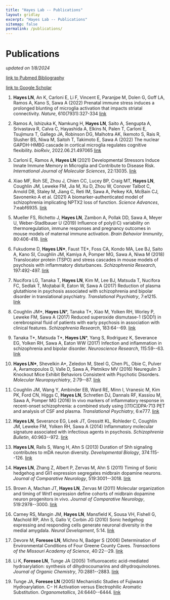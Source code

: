 ```yaml
---
title: "Hayes Lab -- Publications"
layout: gridlay
excerpt: "Hayes Lab -- Publications"
sitemap: false
permalink: /publications/
---
```


# Publications

*updated on 1/8/2024*

[link to Pubmed Bibliography](https://www.ncbi.nlm.nih.gov/myncbi/lindsay.hayes.1/bibliography/public/)

[link to Google Scholar](https://scholar.google.com/citations?hl=en&view_op=list_works&gmla=AH70aAXHtXP8CmkpG-GLig5B4MzBvK0by1LYxI938UwQ9bMXwoYP-Mm-3H4uKPKaTF3R5UZ-ZP0aKe0LJ0ybcaYHbO5Y&user=xZ4hUFwAAAAJ)

1. **Hayes LN**, An K, Carloni E, Li F, Vincent E, Paranjpe M, Dolen G, Goff LA, Ramos A, Kano S, Sawa A (2022) Prenatal immune stress induces a prolonged blunting of microglia activation that impacts striatal connectivity. *Nature*, 610(7931):327-334 [link](https://www.nature.com/articles/s41586-022-05274-z)

1. Ramos A, Ishizuka K, Namkung H, **Hayes LN**, Saito A, Sengupta A, Srivastava R, Calva C, Hayashida A, Elkins N, Palen T, Carloni E, Tsujimura T, Gallego JA, Robinson DG, Malhotra AK, Ikemoto S, Rais R, Slusher BS, Niwa M, Saitoh T, Takimoto E, Sawa A (2022) The nuclear GAPDH-HMBG cascade in cortical microglia regulates cognitive flexibility. *bioRxiv*, 2022.06.21.497065 [link](https://www.biorxiv.org/content/10.1101/2022.06.21.497065v3)

2.  Carloni E, Ramos A, **Hayes LN** (2021) Developmental Stressors Induce Innate Immune Memory in Microglia and Contribute to Disease Risk. *International Journal of Molecular Sciences*, 22:13035. [link](https://www.mdpi.com/1422-0067/22/23/13035)

3.  Xiao MF, Roh SE, Zhou J, Chien CC, Lucey BP, Craig MT, **Hayes LN**, Coughlin JM, Leweke FM, Jia M, Xu D, Zhou W, Conover Talbot C, Arnold DB, Staley M, Jiang C, Reti IM, Sawa A, Pelkey KA, McBain CJ, Savonenko A et al. (2021) A biomarker-authenticated model of schizophrenia implicating NPTX2 loss of function. *Science Advances*, 7:eabf6935. [link](https://www.science.org/doi/10.1126/sciadv.abf6935?url_ver=Z39.88-2003&rfr_id=ori:rid:crossref.org&rfr_dat=cr_pub%20%200pubmed)

4.  Mueller FS, Richetto J, **Hayes LN**, Zambon A, Pollak DD, Sawa A, Meyer U, Weber-Stadlbauer U (2019) Influence of poly(I:C) variability on thermoregulation, immune responses and pregnancy outcomes in mouse models of maternal immune activation. *Brain Behavior Immunity*, 80:406-418. [link](https://www.sciencedirect.com/science/article/pii/S0889159119301217?via%3Dihub)

5.  Fukudome D, **Hayes LN\***, Faust TE\*, Foss CA, Kondo MA, Lee BJ, Saito A, Kano SI, Coughlin JM, Kamiya A, Pomper MG, Sawa A, Niwa M (2018) Translocator protein (TSPO) and stress cascades in mouse models of psychosis with inflammatory disturbances. *Schizophrenia Research*, 197:492-497. [link](https://www.sciencedirect.com/science/article/pii/S0920996418300355?via%3Dihub)

6.  Nucifora LG, Tanaka T, **Hayes LN**, Kim M, Lee BJ, Matsuda T, Nucifora FC, Sedlak T, Mojtabai R, Eaton W, Sawa A (2017) Reduction of plasma glutathione in psychosis associated with schizophrenia and bipolar disorder in translational psychiatry. *Translational Psychiatry*, 7:e1215. [link](https://www.nature.com/articles/tp2017178)

7.  Coughlin JM\*, **Hayes LN**\*, Tanaka T\*, Xiao M, Yolken RH, Worley P, Leweke FM, Sawa A (2017) Reduced superoxide dismutase-1 (SOD1) in cerebrospinal fluid of patients with early psychosis in association with clinical features. *Schizophrenia Research*, 183:64--69. [link](https://www.sciencedirect.com/science/article/pii/S0920996416304923?via%3Dihub)

8.  Tanaka T\*, Matsuda T\*, **Hayes LN**\*, Yang S, Rodriguez K, Severance EG, Yolken RH, Sawa A, Eaton WW (2017) Infection and inflammation in schizophrenia and bipolar disorder. *Neuroscience Research*, 115:59--63. [link](https://www.sciencedirect.com/science/article/pii/S0168010216302462?via%3Dihub)

9.  **Hayes LN\***, Shevelkin A\*, Zeledon M, Steel G, Chen PL, Obie C, Pulver A, Avramopoulos D, Valle D, Sawa A, Pletnikov MV (2016) Neuregulin 3 Knockout Mice Exhibit Behaviors Consistent with Psychotic Disorders. *Molecular Neuropsychiatry*, 2:79--87. [link](https://www.karger.com/Article/FullText/445836)

10. Coughlin JM, Wang Y, Ambinder EB, Ward RE, Minn I, Vranesic M, Kim PK, Ford CN, Higgs C, **Hayes LN**, Schretlen DJ, Dannals RF, Kassiou M, Sawa A, Pomper MG (2016) In vivo markers of inflammatory response in recent-onset schizophrenia: a combined study using [(11)C]DPA-713 PET and analysis of CSF and plasma. *Translational Psychiatry*, 6:e777. [link](https://www.nature.com/articles/tp201640)

11. **Hayes LN**, Severance EG, Leek JT, Gressitt KL, Rohleder C, Coughlin JM, Leweke FM, Yolken RH, Sawa A (2014) Inflammatory molecular signature associated with infectious agents in psychosis. *Schizophrenia Bulletin*, 40:963--972. [link](https://academic.oup.com/schizophreniabulletin/article/40/5/963/2886795)

12. **Hayes LN**, Ralls S, Wang H, Ahn S (2013) Duration of Shh signaling contributes to mDA neuron diversity. *Developmental Biology*, 374:115--126. [link](https://www.sciencedirect.com/science/article/pii/S0012160612006355?via%3Dihub)

13. **Hayes LN**, Zhang Z, Albert P, Zervas M, Ahn S (2011) Timing of Sonic hedgehog and Gli1 expression segregates midbrain dopamine neurons. *Journal of Comparative Neurology*, 519:3001--3018. [link](https://onlinelibrary.wiley.com/doi/10.1002/cne.22711)

14. Brown A, Machan JT, **Hayes LN**, Zervas M (2011) Molecular organization and timing of Wnt1 expression define cohorts of midbrain dopamine neuron progenitors in vivo. *Journal of Comparative Neurology*, 519:2978--3000. [link](https://onlinelibrary.wiley.com/doi/10.1002/cne.22710)

15. Carney RS, Mangin JM, **Hayes LN**, Mansfield K, Sousa VH, Fishell G, Machold RP, Ahn S, Gallo V, Corbin JG (2010) Sonic hedgehog expressing and responding cells generate neuronal diversity in the medial amygdala. *Neural Development*, 5:14. [link](https://neuraldevelopment.biomedcentral.com/articles/10.1186/1749-8104-5-14)

16. Devore M, **Foresee LN**, Michno N, Badger S (2006) Determination of Environmental Conditions of Four Greene County Caves. *Transactions of the Missouri Academy of Science*, 40:22--29. [link](https://www.moacademysci.org/wp-content/uploads/2017/01/Transactions40-2006.pdf)

17. Li K, **Foresee LN**, Tunge JA (2005) Trifluoroacetic acid-mediated hydroarylation: synthesis of dihydrocoumarins and dihydroquinolones. *Journal of Organic Chemistry*, 70:2881--2883. [link](https://pubs.acs.org/doi/10.1021/jo0477650)

18. Tunge JA, **Foresee LN** (2005) Mechanistic Studies of Fujiwara Hydroarylation. C− H Activation versus Electrophilic Aromatic Substitution. *Organometallics*, 24:6440--6444. [link](https://pubs.acs.org/doi/10.1021/om0507225)
